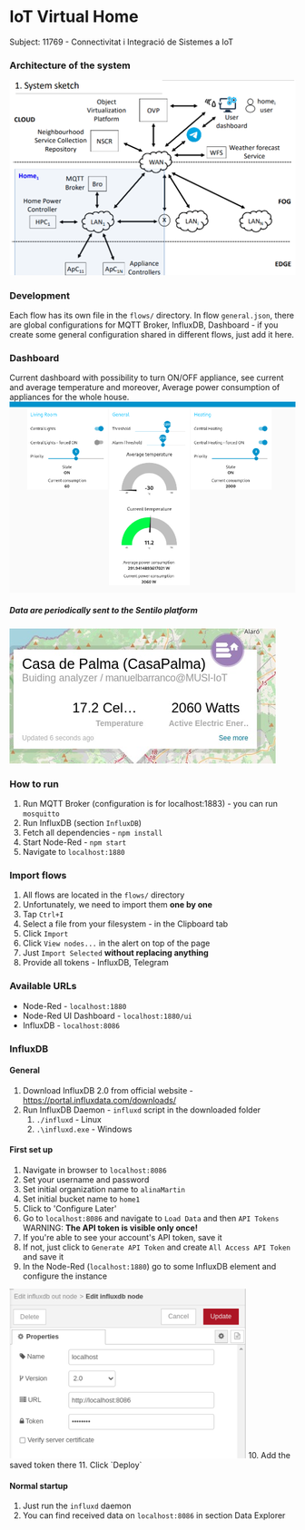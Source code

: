 # IoT Virtual Home

Subject: 11769 - Connectivitat i Integració de Sistemes a IoT

### Architecture of the system

<img width="617" src="img/diagram.png" alt="Diagram"/>

### Development
Each flow has its own file in the `flows/` directory.
In flow `general.json`, there are global configurations for MQTT Broker, InfluxDB, Dashboard - if you create some general configuration shared in different flows, just add it here.

### Dashboard
Current dashboard with possibility to turn ON/OFF appliance, see current and average temperature and moreover, Average power consumption of appliances for the whole house.
<img width="617" src="img/dashboard.png" alt="Dashboard"/>

##### Data are periodically sent to the Sentilo platform
<img src="img/sentilo.jpeg" alt="Diagram"/>

### How to run
1. Run MQTT Broker (configuration is for localhost:1883) - you can run `mosquitto`
2. Run InfluxDB (section `InfluxDB`)
2. Fetch all dependencies - `npm install`
3. Start Node-Red - `npm start`
4. Navigate to `localhost:1880`

### Import flows
1. All flows are located in the `flows/` directory
2. Unfortunately, we need to import them **one by one**
3. Tap `Ctrl+I`
4. Select a file from your filesystem - in the Clipboard tab
5. Click `Import`
6. Click `View nodes...` in the alert on top of the page
7. Just `Import Selected` **without replacing anything**
8. Provide all tokens - InfluxDB, Telegram

### Available URLs
- Node-Red - `localhost:1880`
- Node-Red UI Dashboard - `localhost:1880/ui`
- InfluxDB - `localhost:8086`

### InfluxDB

#### General
1. Download InfluxDB 2.0 from official website - https://portal.influxdata.com/downloads/
2. Run InfluxDB Daemon - `influxd` script in the downloaded folder 
   1. `./influxd` - Linux
   2. `.\influxd.exe` - Windows

#### First set up
1. Navigate in browser to `localhost:8086`
2. Set your username and password
3. Set initial organization name to `alinaMartin`
4. Set initial bucket name to `home1`
5. Click to 'Configure Later'
6. Go to `localhost:8086` and navigate to `Load Data` and then `API Tokens`
WARNING: **The API token is visible only once!**
7. If you're able to see your account's API token, save it
8. If not, just click to `Generate API Token` and create `All Access API Token` and save it
9. In the Node-Red (`localhost:1880`) go to some InfluxDB element and configure the instance
<img width="417" src="img/influxSettingsNodeRed.png" alt="Diagram"/>
10. Add the saved token there
11. Click `Deploy`

#### Normal startup
1. Just run the `influxd` daemon
2. You can find received data on `localhost:8086` in section Data Explorer

